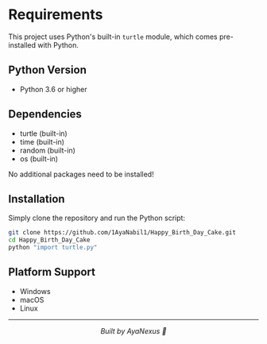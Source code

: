 # Requirements

This project uses Python's built-in `turtle` module, which comes pre-installed with Python.

## Python Version
- Python 3.6 or higher

## Dependencies
- turtle (built-in)
- time (built-in)
- random (built-in)
- os (built-in)

No additional packages need to be installed!

## Installation

Simply clone the repository and run the Python script:

```bash
git clone https://github.com/1AyaNabil1/Happy_Birth_Day_Cake.git
cd Happy_Birth_Day_Cake
python "import turtle.py"
```

## Platform Support
- Windows
- macOS
- Linux

---
<div align="center">
  <em>Built by AyaNexus 🦢</em>
</div>
